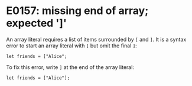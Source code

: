 # E0157: missing end of array; expected ']'

An array literal requires a list of items surrounded by `[` and `]`. It is a
syntax error to start an array literal with `[` but omit the final `]`:

    let friends = ["Alice";

To fix this error, write `]` at the end of the array literal:

    let friends = ["Alice"];
